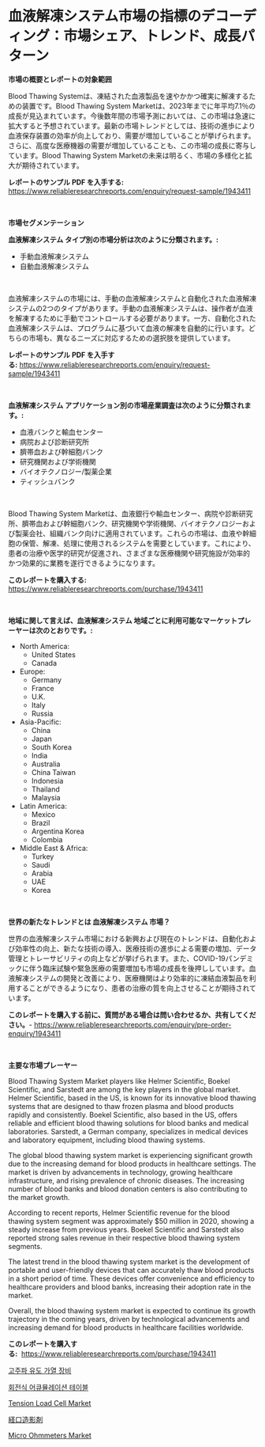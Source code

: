 <p><h1>血液解凍システム市場の指標のデコーディング：市場シェア、トレンド、成長パターン</h1></p><p><strong>市場の概要とレポートの対象範囲</strong></p>
<p><p>Blood Thawing Systemは、凍結された血液製品を速やかかつ確実に解凍するための装置です。Blood Thawing System Marketは、2023年までに年平均7.1％の成長が見込まれています。今後数年間の市場予測においては、この市場は急速に拡大すると予想されています。最新の市場トレンドとしては、技術の進歩により血液保存装置の効率が向上しており、需要が増加していることが挙げられます。さらに、高度な医療機器の需要が増加していることも、この市場の成長に寄与しています。Blood Thawing System Marketの未来は明るく、市場の多様化と拡大が期待されています。</p></p>
<p><strong>レポートのサンプル PDF を入手する:</strong> <a href="https://www.reliableresearchreports.com/enquiry/request-sample/1943411">https://www.reliableresearchreports.com/enquiry/request-sample/1943411</a></p>
<p>&nbsp;</p>
<p><strong>市場セグメンテーション</strong></p>
<p><strong>血液解凍システム タイプ別の市場分析は次のように分類されます。:</strong></p>
<p><ul><li>手動血液解凍システム</li><li>自動血液解凍システム</li></ul></p>
<p>&nbsp;</p>
<p><p>血液解凍システムの市場には、手動の血液解凍システムと自動化された血液解凍システムの2つのタイプがあります。手動の血液解凍システムは、操作者が血液を解凍するために手動でコントロールする必要があります。一方、自動化された血液解凍システムは、プログラムに基づいて血液の解凍を自動的に行います。どちらの市場も、異なるニーズに対応するための選択肢を提供しています。</p></p>
<p><strong>レポートのサンプル PDF を入手する:</strong>&nbsp;<a href="https://www.reliableresearchreports.com/enquiry/request-sample/1943411">https://www.reliableresearchreports.com/enquiry/request-sample/1943411</a></p>
<p>&nbsp;</p>
<p><strong> 血液解凍システム アプリケーション別の市場産業調査は次のように分類されます。:</strong></p>
<p><ul><li>血液バンクと輸血センター</li><li>病院および診断研究所</li><li>臍帯血および幹細胞バンク</li><li>研究機関および学術機関</li><li>バイオテクノロジー/製薬企業</li><li>ティッシュバンク</li></ul></p>
<p>&nbsp;</p>
<p><p>Blood Thawing System Marketは、血液銀行や輸血センター、病院や診断研究所、臍帯血および幹細胞バンク、研究機関や学術機関、バイオテクノロジーおよび製薬会社、組織バンク向けに適用されています。これらの市場は、血液や幹細胞の保管、解凍、処理に使用されるシステムを需要としています。これにより、患者の治療や医学的研究が促進され、さまざまな医療機関や研究施設が効率的かつ効果的に業務を遂行できるようになります。</p></p>
<p><strong>このレポートを購入する:</strong>&nbsp; <a href="https://www.reliableresearchreports.com/purchase/1943411">https://www.reliableresearchreports.com/purchase/1943411</a></p>
<p>&nbsp;</p>
<p><strong>地域に関して言えば、血液解凍システム 地域ごとに利用可能なマーケットプレーヤーは次のとおりです。:</strong></p>
<p><ul>
    <li>
        North America:
        <ul>
            <li>United States</li>
            <li>Canada</li>
        </ul>
    </li>
    <li>
        Europe:
        <ul>
            <li>Germany</li>
            <li>France</li>
            <li>U.K.</li>
            <li>Italy</li>
            <li>Russia</li>
        </ul>
    </li>
    <li>
        Asia-Pacific:
        <ul>
            <li>China</li>
            <li>Japan</li>
            <li>South Korea</li>
            <li>India</li>
            <li>Australia</li>
            <li>China Taiwan</li>
            <li>Indonesia</li>
            <li>Thailand</li>
            <li>Malaysia</li>
        </ul>
    </li>
    <li>
        Latin America:
        <ul>
            <li>Mexico</li>
            <li>Brazil</li>
            <li>Argentina Korea</li>
            <li>Colombia</li>
        </ul>
    </li>
    <li>
        Middle East & Africa:
        <ul>
            <li>Turkey</li>
            <li>Saudi</li>
            <li>Arabia</li>
            <li>UAE</li>
            <li>Korea</li>
        </ul>
    </li>
    </ul></p>
<p>&nbsp;</p>
<p><strong>世界の新たなトレンドとは 血液解凍システム 市場？</strong></p>
<p><p>世界の血液解凍システム市場における新興および現在のトレンドは、自動化および効率性の向上、新たな技術の導入、医療技術の進歩による需要の増加、データ管理とトレーサビリティの向上などが挙げられます。また、COVID-19パンデミックに伴う臨床試験や緊急医療の需要増加も市場の成長を後押ししています。血液解凍システムの開発と改善により、医療機関はより効率的に凍結血液製品を利用することができるようになり、患者の治療の質を向上させることが期待されています。</p></p>
<p><strong>このレポートを購入する前に、質問がある場合は問い合わせるか、共有してください。</strong>- <a href="https://www.reliableresearchreports.com/enquiry/pre-order-enquiry/1943411">https://www.reliableresearchreports.com/enquiry/pre-order-enquiry/1943411</a></p>
<p>&nbsp;</p>
<p><strong>主要な市場プレーヤー</strong></p>
<p><p>Blood Thawing System Market players like Helmer Scientific, Boekel Scientific, and Sarstedt are among the key players in the global market. Helmer Scientific, based in the US, is known for its innovative blood thawing systems that are designed to thaw frozen plasma and blood products rapidly and consistently. Boekel Scientific, also based in the US, offers reliable and efficient blood thawing solutions for blood banks and medical laboratories. Sarstedt, a German company, specializes in medical devices and laboratory equipment, including blood thawing systems.</p><p>The global blood thawing system market is experiencing significant growth due to the increasing demand for blood products in healthcare settings. The market is driven by advancements in technology, growing healthcare infrastructure, and rising prevalence of chronic diseases. The increasing number of blood banks and blood donation centers is also contributing to the market growth.</p><p>According to recent reports, Helmer Scientific revenue for the blood thawing system segment was approximately $50 million in 2020, showing a steady increase from previous years. Boekel Scientific and Sarstedt also reported strong sales revenue in their respective blood thawing system segments.</p><p>The latest trend in the blood thawing system market is the development of portable and user-friendly devices that can accurately thaw blood products in a short period of time. These devices offer convenience and efficiency to healthcare providers and blood banks, increasing their adoption rate in the market.</p><p>Overall, the blood thawing system market is expected to continue its growth trajectory in the coming years, driven by technological advancements and increasing demand for blood products in healthcare facilities worldwide.</p></p>
<p><strong>このレポートを購入する:</strong>&nbsp;&nbsp;<a href="https://www.reliableresearchreports.com/purchase/1943411">https://www.reliableresearchreports.com/purchase/1943411</a></p>
<p><p><a href="https://github.com/KellyLyncyh543964/Market-Research-Report-List-1/blob/main/285634710203.md">고주파 유도 가열 장비</a></p><p><a href="https://github.com/vsnao330707/Market-Research-Report-List-1/blob/main/708264010202.md">회전식 어큐뮬레이션 테이블</a></p><p><a href="https://github.com/markusgodoy/Market-Research-Report-List-2/blob/main/tension-load-cell-market.md">Tension Load Cell Market</a></p><p><a href="https://github.com/schmahlson/Market-Research-Report-List-1/blob/main/633711911264.md">経口造影剤</a></p><p><a href="https://github.com/luckyshygirl/Market-Research-Report-List-3/blob/main/micro-ohmmeters-market.md">Micro Ohmmeters Market</a></p></p>